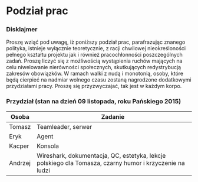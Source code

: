 # Podział prac

### Disklajmer

Proszę wziąć pod uwagę, iż poniższy podział prac, parafrazując znanego polityka, istnieje wyłącznie teoretycznie, z racji chwilowej nieokreśloności pełnego kształtu projektu jak i również pracochłonności poszczególnych zadań. Proszę liczyć się z możliwością wystąpienia ruchów mających na celu niwelowanie nierówności społecznych, skutkujących redystrybucją zakresów obowiązków.
W ramach walki z nudą i monotonią, osoby, które będą cierpieć na nadmiar wolnego czasu zostaną nagrodzone dodatkowymi przydziałami pracy. Proszę się przyzwyczajać, tak jest w każdym korpo.

### Przydział (stan na dzień 09 listopada, roku Pańskiego 2015)

| Osoba   | Zadanie                                                                                                 |
|---------|---------------------------------------------------------------------------------------------------------|
| Tomasz  | Teamleader, serwer                                                                                      |
| Eryk    | Agent                                                                                                   |
| Kacper  | Konsola                                                                                                 |
| Andrzej | Wireshark, dokumentacja, QC, estetyka, lekcje polskiego dla Tomasza, czarny humor i krzyczenie na ludzi |
